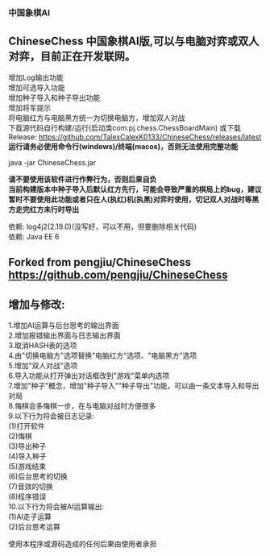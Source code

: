 ### **中国象棋AI**
## ChineseChess 中国象棋AI版,可以与电脑对弈或双人对弈，目前正在开发联网。  
增加Log输出功能  
增加可选导入功能  
增加种子导入和种子导出功能  
增加将军提示  
将电脑红方与电脑黑方统一为切换电脑方，增加双人对战  
下载源代码自行构建/运行(启动类com.pj.chess.ChessBoardMain) 或下载Release: https://github.com/TalexCalexK0133/ChineseChess/releases/latest   
**运行请务必使用命令行(windows)/终端(macos)，否则无法使用完整功能**

java -jar ChineseChess.jar  

**请不要使用该软件进行作弊行为，否则后果自负**  
**当前构建版本中种子导入后默认红方先行，可能会导致严重的棋局上的bug，建议暂时不要使用此功能或者只在人(执红)机(执黑)对弈时使用，切记双人对战时等黑方走完红方未行时导出**


依赖: log4j2(2.19.0)(没写好，可以不用，但要删除相关代码)  
依赖: Java EE 6  

## Forked from pengjiu/ChineseChess  https://github.com/pengjiu/ChineseChess  

## 增加与修改:  
1.增加AI运算与后台思考的输出界面  
2.增加报错输出界面与日志输出界面  
3.取消HASH表的选项  
4.由"切换电脑方"选项替换"电脑红方"选项、"电脑黑方"选项  
5.增加"双人对战"选项  
6.导入功能从打开弹出对话框改到"游戏"菜单内选项  
7.增加"种子"概念，增加"种子导入""种子导出"功能，可以由一条文本导入和导出对局  
8.悔棋会多悔棋一步，在与电脑对战时方便很多  
9.以下行为将会被日志记录:  
(1)打开软件  
(2)悔棋  
(3)导出种子  
(4)导入种子  
(5)游戏结束  
(6)后台思考的切换  
(7)音效的切换  
(8)程序错误  
10.以下行为将会被AI运算输出:  
(1)AI走子运算  
(2)后台思考运算  

使用本程序或源码造成的任何后果由使用者承担
